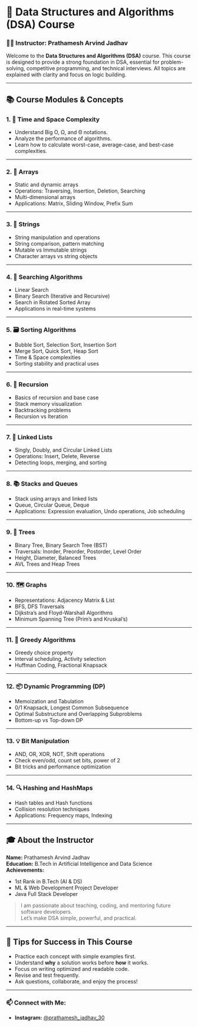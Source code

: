 # 📘 Data Structures and Algorithms (DSA) Course

### 👨‍🏫 Instructor: Prathamesh Arvind Jadhav  
Welcome to the **Data Structures and Algorithms (DSA)** course. This course is designed to provide a strong foundation in DSA, essential for problem-solving, competitive programming, and technical interviews. All topics are explained with clarity and focus on logic building.

---

## 📚 Course Modules & Concepts

### 1. 🔢 **Time and Space Complexity**
- Understand Big O, Ω, and Θ notations.
- Analyze the performance of algorithms.
- Learn how to calculate worst-case, average-case, and best-case complexities.

---

### 2. 🧮 **Arrays**
- Static and dynamic arrays
- Operations: Traversing, Insertion, Deletion, Searching
- Multi-dimensional arrays
- Applications: Matrix, Sliding Window, Prefix Sum

---

### 3. 🧵 **Strings**
- String manipulation and operations
- String comparison, pattern matching
- Mutable vs Immutable strings
- Character arrays vs string objects

---

### 4. 🧭 **Searching Algorithms**
- Linear Search
- Binary Search (Iterative and Recursive)
- Search in Rotated Sorted Array
- Applications in real-time systems

---

### 5. 🗃️ **Sorting Algorithms**
- Bubble Sort, Selection Sort, Insertion Sort
- Merge Sort, Quick Sort, Heap Sort
- Time & Space complexities
- Sorting stability and practical uses

---

### 6. 🔁 **Recursion**
- Basics of recursion and base case
- Stack memory visualization
- Backtracking problems
- Recursion vs Iteration

---

### 7. 🔗 **Linked Lists**
- Singly, Doubly, and Circular Linked Lists
- Operations: Insert, Delete, Reverse
- Detecting loops, merging, and sorting

---

### 8. 📚 **Stacks and Queues**
- Stack using arrays and linked lists
- Queue, Circular Queue, Deque
- Applications: Expression evaluation, Undo operations, Job scheduling

---

### 9. 🌲 **Trees**
- Binary Tree, Binary Search Tree (BST)
- Traversals: Inorder, Preorder, Postorder, Level Order
- Height, Diameter, Balanced Trees
- AVL Trees and Heap Trees

---

### 10. 🗺️ **Graphs**
- Representations: Adjacency Matrix & List
- BFS, DFS Traversals
- Dijkstra’s and Floyd-Warshall Algorithms
- Minimum Spanning Tree (Prim’s and Kruskal’s)

---

### 11. 📐 **Greedy Algorithms**
- Greedy choice property
- Interval scheduling, Activity selection
- Huffman Coding, Fractional Knapsack

---

### 12. 📦 **Dynamic Programming (DP)**
- Memoization and Tabulation
- 0/1 Knapsack, Longest Common Subsequence
- Optimal Substructure and Overlapping Subproblems
- Bottom-up vs Top-down DP

---

### 13. 💡 **Bit Manipulation**
- AND, OR, XOR, NOT, Shift operations
- Check even/odd, count set bits, power of 2
- Bit tricks and performance optimization

---

### 14. 🔍 **Hashing and HashMaps**
- Hash tables and Hash functions
- Collision resolution techniques
- Applications: Frequency maps, Indexing

---

## 🎓 About the Instructor

**Name:** Prathamesh Arvind Jadhav  
**Education:** B.Tech in Artificial Intelligence and Data Science  
**Achievements:**
- 1st Rank in B.Tech (AI & DS)
- ML & Web Development Project Developer
- Java Full Stack Developer

> I am passionate about teaching, coding, and mentoring future software developers.  
> Let’s make DSA simple, powerful, and practical.

---

## 📌 Tips for Success in This Course
- Practice each concept with simple examples first.
- Understand **why** a solution works before **how** it works.
- Focus on writing optimized and readable code.
- Revise and test frequently.
- Ask questions, collaborate, and enjoy the process!

---

### 📫 Connect with Me:
- **Instagram:** [@prathamesh_jadhav_30](https://www.instagram.com/prathamesh_jadhav_30/)

